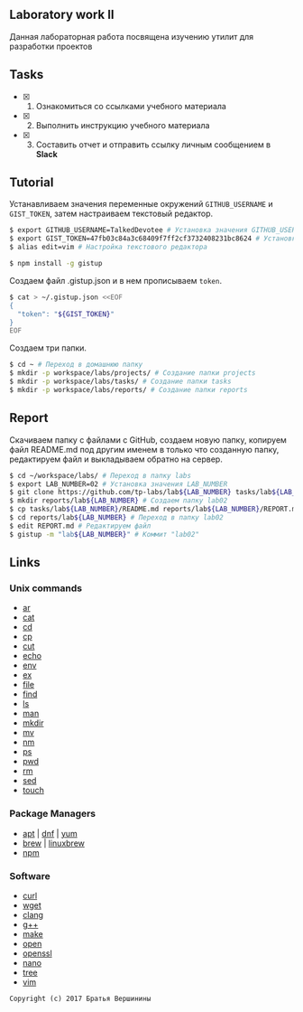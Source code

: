## Laboratory work II

Данная лабораторная работа посвящена изучению утилит для разработки проектов

## Tasks

- [X] 1. Ознакомиться со ссылками учебного материала
- [X] 2. Выполнить инструкцию учебного материала
- [x] 3. Составить отчет и отправить ссылку личным сообщением в **Slack**
 
## Tutorial

Устанавливаем значения переменные окружений `GITHUB_USERNAME` и `GIST_TOKEN`, затем настраиваем текстовый редактор.
```bash
$ export GITHUB_USERNAME=TalkedDevotee # Установка значения GITHUB_USERNAME
$ export GIST_TOKEN=47fb03c84a3c68409f7ff2cf3732408231bc8624 # Установка значения GIST_TOKEN
$ alias edit=vim # Настройка текстового редактора
```

```bash
$ npm install -g gistup
```

Создаем файл .gistup.json и в нем прописываем `token`.
```bash
$ cat > ~/.gistup.json <<EOF
{
  "token": "${GIST_TOKEN}"
}
EOF
```

Создаем три папки.
```bash
$ cd ~ # Переход в домашнюю папку
$ mkdir -p workspace/labs/projects/ # Создание папки projects
$ mkdir -p workspace/labs/tasks/ # Создание папки tasks
$ mkdir -p workspace/labs/reports/ # Создание папки reports
```

## Report


Скачиваем папку с файлами с GitHub, создаем новую папку, копируем файл README.md под другим именем в только что созданную папку, редактируем файл и выкладываем обратно на сервер.
```bash
$ cd ~/workspace/labs/ # Переход в папку labs
$ export LAB_NUMBER=02 # Установка значения LAB_NUMBER
$ git clone https://github.com/tp-labs/lab${LAB_NUMBER} tasks/lab${LAB_NUMBER} # Скачиваем с сайта
$ mkdir reports/lab${LAB_NUMBER} # Создаем папку lab02
$ cp tasks/lab${LAB_NUMBER}/README.md reports/lab${LAB_NUMBER}/REPORT.md # Копируем файл README.md в папку lab02 под новым именем с расширением .md
$ cd reports/lab${LAB_NUMBER} # Переход в папку lab02
$ edit REPORT.md # Редактируем файл
$ gistup -m "lab${LAB_NUMBER}" # Коммит "lab02"
```

## Links

### Unix commands

- [ar](https://en.wikipedia.org/wiki/Ar_(Unix))
- [cat](https://en.wikipedia.org/wiki/Cat_(Unix))
- [cd](https://en.wikipedia.org/wiki/Cd_(command))
- [cp](https://en.wikipedia.org/wiki/Cp_(Unix))
- [cut](https://en.wikipedia.org/wiki/Cut_(Unix))
- [echo](https://en.wikipedia.org/wiki/Echo_(command))
- [env](https://en.wikipedia.org/wiki/Env_(shell))
- [ex](https://en.wikipedia.org/wiki/Ex_(editor))
- [file](https://en.wikipedia.org/wiki/File_(command))
- [find](https://en.wikipedia.org/wiki/Find)
- [ls](https://en.wikipedia.org/wiki/Ls)
- [man](https://en.wikipedia.org/wiki/Man_page)
- [mkdir](https://en.wikipedia.org/wiki/Mkdir)
- [mv](https://en.wikipedia.org/wiki/Mv)
- [nm](https://en.wikipedia.org/wiki/Nm_(Unix))
- [ps](https://en.wikipedia.org/wiki/Ps_(Unix))
- [pwd](https://en.wikipedia.org/wiki/Pwd)
- [rm](https://en.wikipedia.org/wiki/Rm_(Unix))
- [sed](https://en.wikipedia.org/wiki/Sed)
- [touch](https://en.wikipedia.org/wiki/Touch_(Unix))

### Package Managers

- [apt](http://help.ubuntu.ru/wiki/apt) | [dnf](https://en.wikipedia.org/wiki/DNF_(software)) | [yum](https://fedoraproject.org/wiki/Yum/ru)
- [brew](https://brew.sh) | [linuxbrew](http://linuxbrew.sh)
- [npm](https://docs.npmjs.com)

### Software

- [curl](https://www.gitbook.com/book/bagder/everything-curl/details)
- [wget](https://www.gnu.org/software/wget/manual/wget.pdf)
- [clang](https://clang.llvm.org)
- [g++](https://gcc.gnu.org/onlinedocs/gcc-4.0.2/gcc/G_002b_002b-and-GCC.html)
- [make](https://en.wikipedia.org/wiki/Make_(software))
- [open](https://developer.apple.com/legacy/library/documentation/Darwin/Reference/ManPages/man1/open.1.html)
- [openssl](https://www.openssl.org)
- [nano](https://www.nano-editor.org)
- [tree](https://linux.die.net/man/1/tree)
- [vim](http://www.vim.org)

```
Copyright (c) 2017 Братья Вершинины
```

